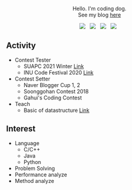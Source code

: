 <p align="center">Hello. I'm coding dog. <br>
  See my blog <a href="https://codingdog.tistory.com"> here </a> </p>
<p align="center">
  <img src="https://img.shields.io/badge/c++-00599C?style=flat-square&logo=c%2B%2B&logoColor=white"/> &nbsp 
  <img src="https://img.shields.io/badge/Java-007396?style=flat-square&logo=Java&logoColor=white"/> &nbsp
  <img src="https://img.shields.io/badge/Python-3776AB?style=flat-square&logo=Python&logoColor=white"/> &nbsp
  <img src="https://img.shields.io/badge/MySQL-4479A1?style=flat-square&logo=MySQL&logoColor=white"/> &nbsp 
</p>

## Activity
 * Contest Tester
   * SUAPC 2021 Winter [Link](https://icpc-sinchon.io/suapc)
   * INU Code Festival 2020 [Link](https://www.acmicpc.net/contest/view/572)
 * Contest Setter
   * Naver Blogger Cup 1, 2
   * Soonggohan Contest 2018
   * Gahui's Coding Contest
 * Teach
   * Basic of datastructure [Link](https://docs.google.com/presentation/d/1zQQrxi21ipvyyssOchDFPGhcH1AO2bfQgbWqmFrHW0U/edit?usp=sharing)

## Interest
 * Language
   * C/C++
   * Java
   * Python
 * Problem Solving
 * Performance analyze
 * Method analyze
